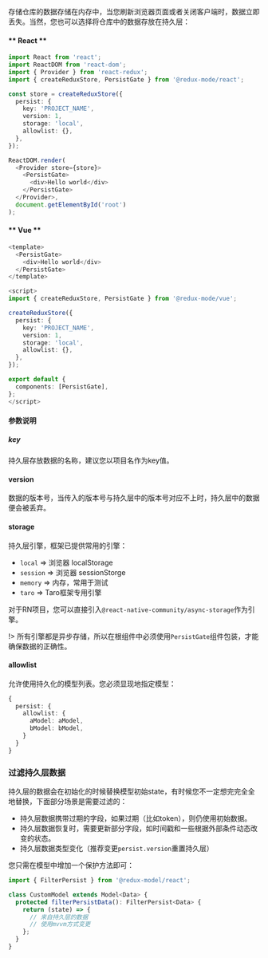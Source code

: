 存储仓库的数据存储在内存中，当您刷新浏览器页面或者关闭客户端时，数据立即丢失。当然，您也可以选择将仓库中的数据存放在持久层：

<!-- tabs:start -->

#### ** React **
```typescript
import React from 'react';
import ReactDOM from 'react-dom';
import { Provider } from 'react-redux';
import { createReduxStore, PersistGate } from '@redux-mode/react';

const store = createReduxStore({
  persist: {
    key: 'PROJECT_NAME',
    version: 1,
    storage: 'local',
    allowlist: {},
  },
});

ReactDOM.render(
  <Provider store={store}>
    <PersistGate>
      <div>Hello world</div>
    </PersistGate>
  </Provider>,
  document.getElementById('root')
);

```
#### ** Vue **
```typescript
<template>
  <PersistGate>
    <div>Hello world</div>
  </PersistGate>
</template>

<script>
import { createReduxStore, PersistGate } from '@redux-mode/vue';

createReduxStore({
  persist: {
    key: 'PROJECT_NAME',
    version: 1,
    storage: 'local',
    allowlist: {},
  },
});

export default {
  components: [PersistGate],
};
</script>
```

<!-- tabs:end -->


#### 参数说明
##### key
持久层存放数据的名称，建议您以项目名作为key值。
#### version
数据的版本号，当传入的版本号与持久层中的版本号对应不上时，持久层中的数据便会被丢弃。
#### storage
持久层引擎，框架已提供常用的引擎：
* `local` => 浏览器 localStorage
* `session` => 浏览器 sessionStorge
* `memory` => 内存，常用于测试
* `taro` => Taro框架专用引擎

对于RN项目，您可以直接引入`@react-native-community/async-storage`作为引擎。

!> 所有引擎都是异步存储，所以在根组件中必须使用`PersistGate`组件包装，才能确保数据的正确性。

#### allowlist
允许使用持久化的模型列表。您必须显现地指定模型：
```typescript
{
  persist: {
    allowlist: {
      aModel: aModel,
      bModel: bModel,
    }
  }
}
```


### 过滤持久层数据
持久层的数据会在初始化的时候替换模型初始state，有时候您不一定想完完全全地替换，下面部分场景是需要过滤的：

* 持久层数据携带过期的字段，如果过期（比如token），则仍使用初始数据。
* 持久层数据恢复时，需要更新部分字段，如时间戳和一些根据外部条件动态改变的状态。
* 持久层数据类型变化（推荐变更`persist.version`重置持久层）

您只需在模型中增加一个保护方法即可：
```typescript
import { FilterPersist } from '@redux-model/react';

class CustomModel extends Model<Data> {
  protected filterPersistData(): FilterPersist<Data> {
    return (state) => {
      // 来自持久层的数据
      // 使用mvvm方式变更
    };
  }
}
```
